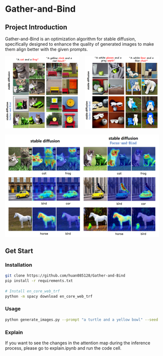 # Gather-and-Bind

## Project Introduction

Gather-and-Bind is an optimization algorithm for stable diffusion, specifically designed to enhance the quality of generated images to make them align better with the given prompts.

<div style="display: flex; justify-content: center;">
    <div style="margin-right: 20px;">
        <img src="images/3.png" width="400" alt="Image 1">
    </div>
    <div>
        <img src="images/2.png" width="400" alt="Image 2">
    </div>
</div>

![Gather-and-Bind](images/1.png)

## Get Start

### Installation

```bash
git clone https://github.com/huan085128/Gather-and-Bind
pip install -r requirements.txt

# Install en_core_web_trf
python -m spacy download en_core_web_trf
```

### Usage

```bash
python generate_images.py --prompt "a turtle and a yellow bowl" --seed 2000 --output_directory "./output" --model_path '/home/models/stable_diffusion_v1.5' --val_output_path './val_output'
```

### Explain
If you want to see the changes in the attention map during the inference process, please go to explain.ipynb and run the code cell.
